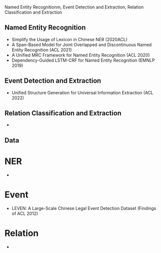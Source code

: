 Named Entity Recognitionm, Event Detection and Extraction, Relation Classification and Extraction

## Named Entity Recognition
- Simplify the Usage of Lexicon in Chinese NER (2020ACL)
- A Span-Based Model for Joint Overlapped and Discontinuous Named Entity Recognition (ACL 2021)
- A Unified MRC Framework for Named Entity Recognition (ACL 2020)
- Dependency-Guided LSTM-CRF for Named Entity Recognition (EMNLP 2019)

## Event Detection and Extraction
- Unified Structure Generation for Universal Information Extraction (ACL 2022)

## Relation Classification and Extraction
- 

## Data
# NER
-
# Event
- LEVEN: A Large-Scale Chinese Legal Event Detection Dataset (Findings of ACL 2012)
# Relation
- 

